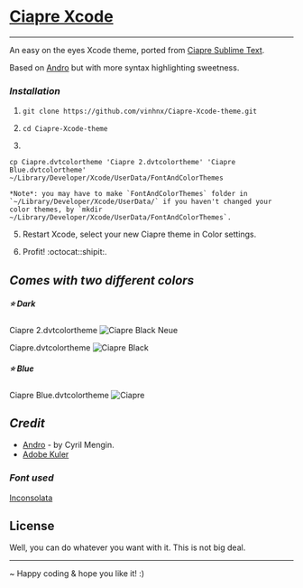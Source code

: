 # [Ciapre Xcode](http://vinhnx.github.com/Ciapre-Xcode-theme)

***

An easy on the eyes Xcode theme, ported from [Ciapre Sublime Text](https://github.com/vinhnx/Ciapre.tmTheme/).

Based on [Andro](https://github.com/cyrilmengin/andro) but with more syntax highlighting sweetness.

### *Installation* ###

1. `git clone https://github.com/vinhnx/Ciapre-Xcode-theme.git`

2. `cd Ciapre-Xcode-theme`

3. 
```
cp Ciapre.dvtcolortheme 'Ciapre 2.dvtcolortheme' 'Ciapre Blue.dvtcolortheme' ~/Library/Developer/Xcode/UserData/FontAndColorThemes
```

    *Note*: you may have to make `FontAndColorThemes` folder in `~/Library/Developer/Xcode/UserData/` if you haven't changed your color themes, by `mkdir ~/Library/Developer/Xcode/UserData/FontAndColorThemes`.

5. Restart Xcode, select your new Ciapre theme in Color settings.

6. Profit! :octocat::shipit:.

## *Comes with two different colors*  ##

##### :star: Dark

Ciapre 2.dvtcolortheme
![Ciapre Black Neue](https://f.cloud.github.com/assets/1097578/415653/2ffff682-ac3a-11e2-8f35-ae1bec42c568.png)

Ciapre.dvtcolortheme
![Ciapre Black](https://f.cloud.github.com/assets/1097578/415654/3009f0ec-ac3a-11e2-9271-e2e681d05795.png)

##### :star: Blue

Ciapre Blue.dvtcolortheme
![Ciapre](https://f.cloud.github.com/assets/1097578/415696/ae26d15c-ac3a-11e2-8fc7-56a3641993e1.png)

## *Credit* ##

+ [Andro](https://github.com/cyrilmengin/andro) - by Cyril Mengin.
+ [Adobe Kuler](https://kuler.adobe.com/#themeID/2320307)

### *Font used* ###

[Inconsolata](www.levien.com/type/myfonts/inconsolata.html)

## License ##

Well, you can do whatever you want with it. This is not big deal.

***

~ Happy coding & hope you like it! :)

